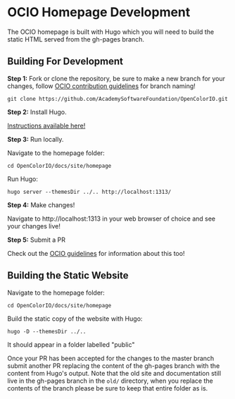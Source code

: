 # OCIO Homepage Development

The OCIO homepage is built with Hugo which you will need to build the static HTML served from the gh-pages branch.

## Building For Development

**Step 1:** Fork or clone the repository, be sure to make a new branch for your changes, follow [OCIO contribution guidelines](https://github.com/AcademySoftwareFoundation/OpenColorIO/blob/master/CONTRIBUTING.md) for branch naming!

```shell
git clone https://github.com/AcademySoftwareFoundation/OpenColorIO.git
```

**Step 2:** Install Hugo.

[Instructions available here!](https://gohugo.io/getting-started/installing)

**Step 3:** Run locally.

Navigate to the homepage folder:

```shell
cd OpenColorIO/docs/site/homepage
```

Run Hugo:

```shell
hugo server --themesDir ../.. http://localhost:1313/
```

**Step 4:** Make changes!

Navigate to http://localhost:1313 in your web browser of choice and see your changes live!

**Step 5:** Submit a PR

Check out the [OCIO guidelines](https://github.com/AcademySoftwareFoundation/OpenColorIO/blob/master/CONTRIBUTING.md) for information about this too!

## Building the Static Website

Navigate to the homepage folder:

```shell
cd OpenColorIO/docs/site/homepage
```

Build the static copy of the website with Hugo:

```shell
hugo -D --themesDir ../..
```

It should appear in a folder labelled "public"

Once your PR has been accepted for the changes to the master branch submit another PR replacing the content of the gh-pages branch with the content from Hugo's output.  Note that the old site and documentation still live in the gh-pages branch in the `old/` directory, when you replace the contents of the branch please be sure to keep that entire folder as is.